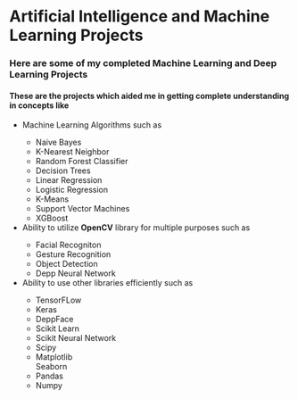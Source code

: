 <h1>Artificial Intelligence and Machine Learning Projects</h1>
<h3>Here are some of my completed Machine Learning and Deep Learning Projects</h3>
<h4>These are the projects which aided me in getting complete understanding in concepts like</h4>
<ul>
    <li> Machine Learning Algorithms such as</li>
    <ul>
      <li> Naive Bayes </li>
      <li> K-Nearest Neighbor </li>
      <li> Random Forest Classifier </li>
      <li> Decision Trees </li>
      <li> Linear Regression </li>
      <li> Logistic Regression </li>
      <li> K-Means </li>
      <li> Support Vector Machines </li>
      <li> XGBoost </li>
    </ul>
    <li>Ability to utilize <strong>OpenCV</strong> library for multiple purposes such as</li>
    <ul>
      <li>Facial Recogniton</li>
      <li>Gesture Recognition</li>
      <li>Object Detection</li>
      <li>Depp Neural Network</li>
    </ul>
    <li>Ability to use other libraries efficiently such as</li>
    <ul>
      <li>TensorFLow</li>
      <li>Keras</li>
      <li>DeppFace</li>
      <li>Scikit Learn</li>
      <li>Scikit Neural Network</li>
      <li>Scipy</li>
      <li>Matplotlib</li>
      <lii>Seaborn</li>
      <li>Pandas</li>
      <li>Numpy</li>
    </ul>
</ul>

